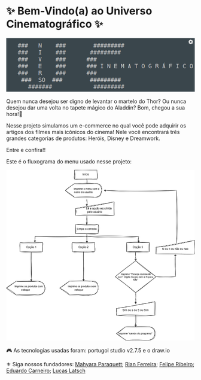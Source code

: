 # ✨ Bem-Vindo(a) ao Universo Cinematográfico ✨

<div align="center">
<img src="https://github.com/MahyParaquett/ProjetoFinal/blob/4d17fa274edcda90cbd52e7e8f91286844dbe1a0/logo.png">
 </div>
 
Quem nunca desejou ser digno de levantar o martelo do Thor? Ou nunca desejou dar uma volta no tapete mágico do Aladdin? Bom, chegou a sua hora!🫵 

Nesse projeto simulamos um e-commerce no qual você pode adquirir os artigos dos filmes mais icônicos do cinema! 
Nele você encontrará três grandes categorias de produtos: Heróis, Disney e Dreamwork.

Entre e confira!!

Este é o fluxograma do menu usado nesse projeto:
<div align="center">
<img src="https://github.com/MahyParaquett/ProjetoFinal/blob/0fcf6ae16f6bb2e40114fec7695c5bac7ccb9c0e/Fluxograma%20Menu%20novo.png">
 </div>

🎮 As tecnologias usadas foram: portugol studio v2.7.5 e o draw.io

⚜️ Siga nossos fundadores:
[Mahyara Paraquett](https://github.com/MahyParaquett);
[Rian Ferreira](https://github.com/Rian-Fernandes);
[Felipe Ribeiro](https://github.com/philippusv);
[Eduardo Carneiro](https://github.com/eduardocs90);
[Lucas Latsch](https://github.com/LucasLatsch)


